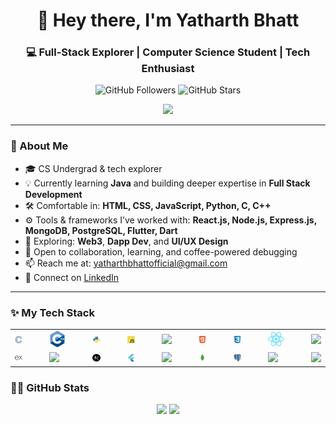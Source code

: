 <h1 align="center">🚀 Hey there, I'm Yatharth Bhatt</h1>
<h3 align="center">💻 Full-Stack Explorer | Computer Science Student | Tech Enthusiast</h3>

<p align="center">
  <img src="https://img.shields.io/github/followers/yatharthbhatt?style=social" alt="GitHub Followers" />
  <img src="https://img.shields.io/github/stars/yatharthbhatt?style=social" alt="GitHub Stars" />
</p>

<p align="center">
  <img src="https://readme-typing-svg.demolab.com?font=Fira+Code&pause=1000&color=00F2FF&width=435&lines=I+design+systems+with+logic+%26+looks.;I+code+clean+%26+learn+fast.;Welcome+to+my+developer+world+%F0%9F%91%BB" />
</p>

---

### 🧠 About Me

- 🎓 CS Undergrad & tech explorer
- 💡 Currently learning **Java** and building deeper expertise in **Full Stack Development**
- 🛠️ Comfortable in: **HTML, CSS, JavaScript, Python, C, C++**
- ⚙️ Tools & frameworks I’ve worked with: **React.js, Node.js, Express.js, MongoDB, PostgreSQL, Flutter, Dart**
- 🧩 Exploring: **Web3**, **Dapp Dev**, and **UI/UX Design**
- 💬 Open to collaboration, learning, and coffee-powered debugging
- 📫 Reach me at: [yatharthbhattofficial@gmail.com](mailto:yatharthbhattofficial@gmail.com)
- 🔗 Connect on [LinkedIn](https://www.linkedin.com/in/yatharth-bhatt/)

---
### ✨ My Tech Stack

<table align="center">
  <tr>
    <td><img src="https://raw.githubusercontent.com/devicons/devicon/master/icons/c/c-original.svg" width="90" /></td>
    <td>&nbsp;&nbsp;&nbsp;&nbsp;</td>
    <td><img src="https://raw.githubusercontent.com/devicons/devicon/master/icons/cplusplus/cplusplus-original.svg" width="90" /></td>
    <td>&nbsp;&nbsp;&nbsp;&nbsp;</td>
    <td><img src="https://raw.githubusercontent.com/devicons/devicon/master/icons/python/python-original.svg" width="90" /></td>
    <td>&nbsp;&nbsp;&nbsp;&nbsp;</td>
    <td><img src="https://raw.githubusercontent.com/devicons/devicon/master/icons/javascript/javascript-original.svg" width="90" /></td>
    <td>&nbsp;&nbsp;&nbsp;&nbsp;</td>
    <td><img src="https://github.com/user-attachments/assets/a2029ce0-ecd1-4227-a170-0a959df6fafc" width="90" /></td>
    <td>&nbsp;&nbsp;&nbsp;&nbsp;</td>
    <td><img src="https://raw.githubusercontent.com/devicons/devicon/master/icons/html5/html5-original.svg" width="90" /></td>
    <td>&nbsp;&nbsp;&nbsp;&nbsp;</td>
    <td><img src="https://raw.githubusercontent.com/devicons/devicon/master/icons/css3/css3-original.svg" width="90" /></td>
    <td>&nbsp;&nbsp;&nbsp;&nbsp;</td>
    <td><img src="https://raw.githubusercontent.com/devicons/devicon/master/icons/react/react-original.svg" width="90" /></td>
    <td>&nbsp;&nbsp;&nbsp;&nbsp;</td>
    <td><img src="https://github.com/user-attachments/assets/f0213e21-1847-44b9-87fa-374557bde699" width="100" /></td>
  </tr>
  <tr>
    <td><img src="https://raw.githubusercontent.com/devicons/devicon/master/icons/express/express-original.svg" width="90" /></td>
    <td>&nbsp;&nbsp;&nbsp;&nbsp;</td>
 <td><img src="https://github.com/user-attachments/assets/73e8aff7-529b-4ffb-b4fb-3dad1b4a8873" width="95" /></td>
    <td>&nbsp;&nbsp;&nbsp;&nbsp;</td>
    <td><img src="https://raw.githubusercontent.com/devicons/devicon/master/icons/nextjs/nextjs-original.svg" width="90" /></td>
    <td>&nbsp;&nbsp;&nbsp;&nbsp;</td>
    <td><img src="https://raw.githubusercontent.com/devicons/devicon/master/icons/flutter/flutter-original.svg" width="90" /></td>
    <td>&nbsp;&nbsp;&nbsp;&nbsp;</td>
    <td><img src="https://cdn.worldvectorlogo.com/logos/firebase-1.svg" width="90" /></td>
    <td>&nbsp;&nbsp;&nbsp;&nbsp;</td>
    <td><img src="https://raw.githubusercontent.com/devicons/devicon/master/icons/mongodb/mongodb-original.svg" width="90" /></td>
    <td>&nbsp;&nbsp;&nbsp;&nbsp;</td>
    <td><img src="https://raw.githubusercontent.com/devicons/devicon/master/icons/postgresql/postgresql-original.svg" width="90" /></td>
    <td>&nbsp;&nbsp;&nbsp;&nbsp;</td>
   <td><img src= "https://github.com/user-attachments/assets/a7debd39-076b-41ae-bff7-14628ff344ff" width="90" /></td>
    <td>&nbsp;&nbsp;&nbsp;&nbsp;</td>
   <td><img src="https://github.com/user-attachments/assets/b302517f-d2d5-409b-9951-6d281d10f185" width="90" /></td> 
  </tr>
</table>

### 🧑‍💻 GitHub Stats

<div align="center">
  <img src="https://github-readme-stats.vercel.app/api?username=yatharthbhatt&show_icons=true&theme=radical&hide_border=true" width="48%" />
  <img src="https://github-readme-stats.vercel.app/api/top-langs/?username=yatharthbhatt&layout=compact&theme=radical&hide_border=true" width="41%" />
</div>
